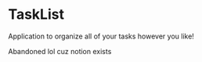 # TaskList
Application to organize all of your tasks however you like!

Abandoned lol cuz notion exists
